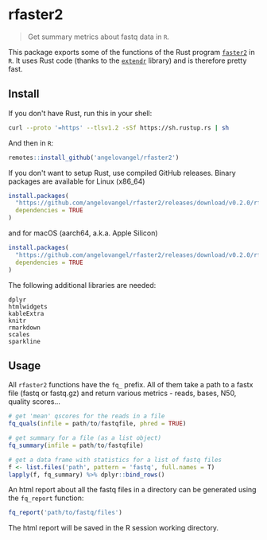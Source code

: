 # rfaster2

> Get summary metrics about fastq data in `R`.

This package exports some of the functions of the Rust program [`faster2`](https://github.com/angelovangel/faster2) in `R`. It uses Rust code (thanks to the [`extendr`](https://extendr.github.io/) library) and is therefore pretty fast.

## Install

If you don't have Rust, run this in your shell:

``` bash
curl --proto '=https' --tlsv1.2 -sSf https://sh.rustup.rs | sh
```

And then in `R`:

``` r
remotes::install_github('angelovangel/rfaster2')
```

If you don't want to setup Rust, use compiled GitHub releases. Binary packages are available for Linux (x86_64)

``` r
install.packages(
  "https://github.com/angelovangel/rfaster2/releases/download/v0.2.0/rfaster2_0.2.0_R_x86_64-pc-linux-gnu.tar.gz",
  dependencies = TRUE
)
```

and for macOS (aarch64, a.k.a. Apple Silicon)

``` r
install.packages(
  "https://github.com/angelovangel/rfaster2/releases/download/v0.2.0/rfaster2_0.2.0_macos_aarch64.tgz",
  dependencies = TRUE
)
```

The following additional libraries are needed:

```         
dplyr
htmlwidgets
kableExtra
knitr
rmarkdown
scales
sparkline
```

## Usage

All `rfaster2` functions have the `fq_` prefix. All of them take a path to a fastx file (fastq or fastq.gz) and return various metrics - reads, bases, N50, quality scores...

``` r
# get 'mean' qscores for the reads in a file
fq_quals(infile = path/to/fastqfile, phred = TRUE)

# get summary for a file (as a list object)
fq_summary(infile = path/to/fastqfile)

# get a data frame with statistics for a list of fastq files 
f <- list.files('path', pattern = 'fastq', full.names = T)
lapply(f, fq_summary) %>% dplyr::bind_rows()
```

An html report about all the fastq files in a directory can be generated using the `fq_report` function:

``` r
fq_report('path/to/fastq/files')
```

The html report will be saved in the R session working directory.

